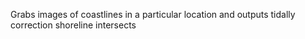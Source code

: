Grabs images of coastlines in a particular location and outputs tidally correction shoreline intersects
